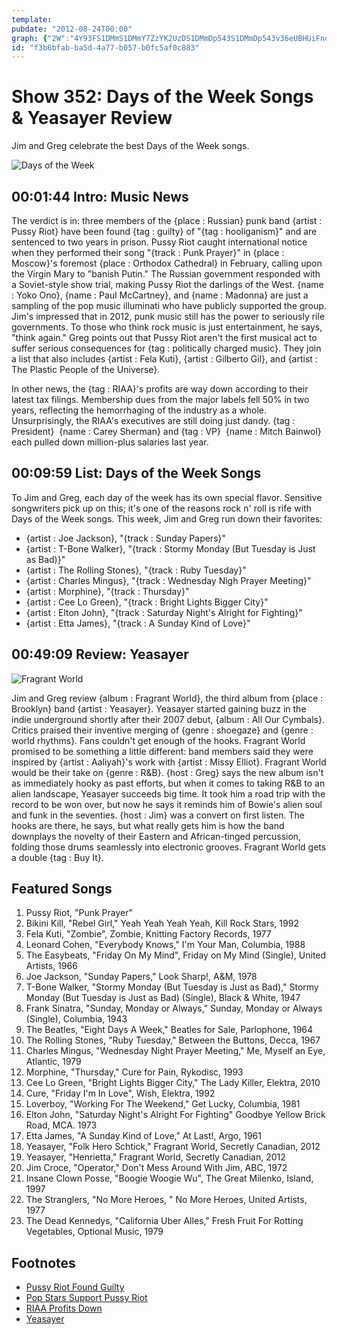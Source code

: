 ```yaml
---
template: 
pubdate: "2012-08-24T00:00"
graph: {"2W":"4Y93FS1DMmS1DMmY7ZzYK2UzDS1DMmDp543S1DMmDp543v36eUBHUiFno2dbBLVsXY7ZzYY7ZzYl53k7J9f43Y7ZzYGkwC9ihQGtGkwC9onYeCHETzzonYeCPDUA3ihQGt","GN":"BDhEzZYLnzBCoS9BqbBbLUsmER43oZVL0VZrmU9FBFFWKEJCAJPT8RnR6VlXQtryvk3tjfZSM7EuhebO","29X":"BGFxhlJpSf97qipBGFxh7Y5sTlJpSf7eQp5lJpSf7eQp5W32V7Eka0sW32V70bGt0MwS0nMwS0nk73w497qipBHm1G97qipX6cfd"}
id: "f3b6bfab-ba5d-4a77-b057-b0fc5af0c883"
---
```






# Show 352: Days of the Week Songs & Yeasayer Review

Jim and Greg celebrate the best Days of the Week songs.

![Days of the Week](https://static.soundopinions.org/images/2012/daysoftheweek.jpg)



## 00:01:44 Intro: Music News

The verdict is in: three members of the {place : Russian} punk band {artist : Pussy Riot} have been found {tag : guilty} of "{tag : hooliganism}" and are sentenced to two years in prison. Pussy Riot caught international notice when they performed their song "{track : Punk Prayer}" in {place : Moscow}'s foremost {place : Orthodox Cathedral} in February, calling upon the Virgin Mary to "banish Putin." The Russian government responded with a Soviet-style show trial, making Pussy Riot the darlings of the West. {name : Yoko Ono}, {name : Paul McCartney}, and {name : Madonna} are just a sampling of the pop music illuminati who have publicly supported the group. Jim's impressed that in 2012, punk music still has the power to seriously rile governments. To those who think rock music is just entertainment, he says, "think again." Greg points out that Pussy Riot aren't the first musical act to suffer serious consequences for {tag : politically charged music}. They join a list that also includes {artist : Fela Kuti}, {artist : Gilberto Gil}, and {artist : The Plastic People of the Universe}.

In other news, the {tag : RIAA}'s profits are way down according to their latest tax filings. Membership dues from the major labels fell 50% in two years, reflecting the hemorrhaging of the industry as a whole. Unsurprisingly, the RIAA's executives are still doing just dandy. {tag : President}  {name : Carey Sherman} and {tag : VP}  {name : Mitch Bainwol} each pulled down million-plus salaries last year.



## 00:09:59 List: Days of the Week Songs

To Jim and Greg, each day of the week has its own special flavor. Sensitive songwriters pick up on this; it's one of the reasons rock n' roll is rife with Days of the Week songs. This week, Jim and Greg run down their favorites:

- {artist : Joe Jackson}, "{track : Sunday Papers}"
- {artist : T-Bone Walker}, "{track : Stormy Monday (But Tuesday is Just as Bad)}"
- {artist : The Rolling Stones}, "{track : Ruby Tuesday}"
- {artist : Charles Mingus}, "{track : Wednesday Nigh Prayer Meeting}"
- {artist : Morphine}, "{track : Thursday}"
- {artist : Cee Lo Green}, "{track : Bright Lights Bigger City}"
- {artist : Elton John}, "{track : Saturday Night's Alright for Fighting}"
- {artist : Etta James}, "{track : A Sunday Kind of Love}"



## 00:49:09 Review: Yeasayer

![Fragrant World](https://static.soundopinions.org/assets/352/29X0.jpg)

Jim and Greg review {album : Fragrant World}, the third album from {place : Brooklyn} band {artist : Yeasayer}. Yeasayer started gaining buzz in the indie underground shortly after their 2007 debut, {album : All Our Cymbals}. Critics praised their inventive merging of {genre : shoegaze} and {genre : world rhythms}. Fans couldn't get enough of the hooks. Fragrant World promised to be something a little different: band members said they were inspired by {artist : Aaliyah}'s work with {artist : Missy Elliot}. Fragrant World would be their take on {genre : R&B}. {host : Greg} says the new album isn't as immediately hooky as past efforts, but when it comes to taking R&B to an alien landscape, Yeasayer succeeds big time. It took him a road trip with the record to be won over, but now he says it reminds him of Bowie's alien soul and funk in the seventies. {host : Jim} was a convert on first listen. The hooks are there, he says, but what really gets him is how the band downplays the novelty of their Eastern and African-tinged percussion, folding those drums seamlessly into electronic grooves. Fragrant World gets a double {tag : Buy It}.



## Featured Songs

1. Pussy Riot, "Punk Prayer"
2. Bikini Kill, "Rebel Girl," Yeah Yeah Yeah Yeah, Kill Rock Stars, 1992
3. Fela Kuti, "Zombie", Zombie, Knitting Factory Records, 1977
4. Leonard Cohen, "Everybody Knows," I'm Your Man, Columbia, 1988
5. The Easybeats, "Friday On My Mind", Friday on My Mind (Single), United Artists, 1966
6. Joe Jackson, "Sunday Papers," Look Sharp!, A&M, 1978
7. T-Bone Walker, "Stormy Monday (But Tuesday is Just as Bad)," Stormy Monday (But Tuesday is Just as Bad) (Single), Black & White, 1947
8. Frank Sinatra, "Sunday, Monday or Always," Sunday, Monday or Always (Single), Columbia, 1943
9. The Beatles, "Eight Days A Week," Beatles for Sale, Parlophone, 1964
10. The Rolling Stones, "Ruby Tuesday," Between the Buttons, Decca, 1967
11. Charles Mingus, "Wednesday Night Prayer Meeting," Me, Myself an Eye, Atlantic, 1979
12. Morphine, "Thursday," Cure for Pain, Rykodisc, 1993
13. Cee Lo Green, "Bright Lights Bigger City," The Lady Killer, Elektra, 2010
14. Cure, "Friday I'm In Love", Wish, Elektra, 1992
15. Loverboy, "Working For The Weekend," Get Lucky, Columbia, 1981
16. Elton John, "Saturday Night's Alright For Fighting" Goodbye Yellow Brick Road, MCA. 1973
17. Etta James, "A Sunday Kind of Love," At Last!, Argo, 1961
18. Yeasayer, "Folk Hero Schtick," Fragrant World, Secretly Canadian, 2012
19. Yeasayer, "Henrietta," Fragrant World, Secretly Canadian, 2012
20. Jim Croce, "Operator," Don't Mess Around With Jim, ABC, 1972
21. Insane Clown Posse, "Boogie Woogie Wu", The Great Milenko, Island, 1997
22. The Stranglers, "No More Heroes, " No More Heroes, United Artists, 1977
23. The Dead Kennedys, "California Uber Alles," Fresh Fruit For Rotting Vegetables, Optional Music, 1979



## Footnotes

- [Pussy Riot Found Guilty](http://www.theguardian.com/music/2012/aug/17/pussy-riot-sentenced-prison-putin)
- [Pop Stars Support Pussy Riot](http://www.theguardian.com/world/2012/jul/27/pussy-riot-stars-get-behind-band)
- [RIAA Profits Down](http://www.hypebot.com/hypebot/2012/08/despite-a-huge-drop-in-revenue-riaa-execs-still-see-large-payouts.html)
- [Yeasayer](http://blog.yeasayer.net/)